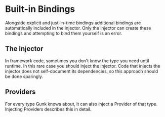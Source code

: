# Built-in Bindings #

Alongside explicit and just-in-time bindings additional bindings are automatically included in the injector. Only the injector can create these bindings and attempting to bind them yourself is an error.

## The Injector ##

In framework code, sometimes you don't know the type you need until runtime. In this rare case you should inject the injector. Code that injects the injector does not self-document its dependencies, so this approach should be done sparingly.

## Providers ##

For every type Gunk knows about, it can also inject a Provider of that type. Injecting Providers describes this in detail.